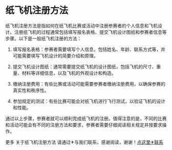 # 纸飞机注册方法

纸飞机注册方法是指如何在纸飞机比赛或活动中注册参赛者的个人信息和飞机设计。注册纸飞机的过程通常包括填写报名表格、提交飞机设计图纸和参赛者信息等步骤。以下是一般纸飞机注册的方法：

1. 填写报名表格：参赛者需要填写个人信息，包括姓名、年龄、联系方式等，并可能需要填写飞机设计的简要介绍和原理。

2. 提交飞机设计图纸：通常需要提交纸飞机的设计图纸，包括飞机的尺寸、重量、材料等详细信息，以及飞机的外观设计和构造。

3. 缴纳注册费用：有些比赛或活动可能需要参赛者缴纳注册费用，以确保参赛的真实性和秩序性。

4. 参加规定的测试：有些比赛可能会对纸飞机进行飞行测试，以验证飞机的设计和性能。

通过以上步骤，参赛者就可以顺利完成纸飞机的注册。值得注意的是，不同的比赛和活动可能会有不同的注册方法和要求，参赛者需要仔细阅读相关规定并按要求操作。

更多 关于纸飞机注册方法 请通过✈与我们联系，感谢阅读，谢谢！[点这里✈联系](https://ads.k02.cc)
